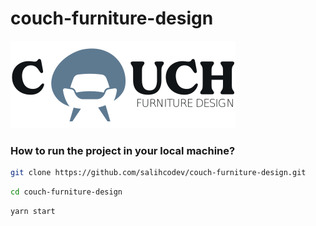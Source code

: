 # couch-furniture-design
<img src="./src/assets/couchFurnitureDesign.logo.svg" title="couch-furniture-design" />

### How to run the project in your local machine?

```bash
git clone https://github.com/salihcodev/couch-furniture-design.git
```
```bash
cd couch-furniture-design
```
```bash
yarn start
```